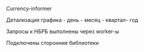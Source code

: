 Currency-informer

Детализация графика - день - месяц - квартал-  год

Запросы к НБРБ выполнены через worker-ы

Подключены сторонние библиотеки